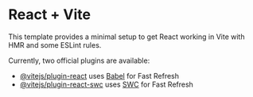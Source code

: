 # React + Vite

This template provides a minimal setup to get React working in Vite with HMR and some ESLint rules.
              
Currently, two official plugins are available:                                                                         
                      
- [@vitejs/plugin-react](https://github.com/vitejs/vite-plugin-react/blob/main/packages/plugin-react/README.md) uses [Babel](https://babeljs.io/) for Fast Refresh
- [@vitejs/plugin-react-swc](https://github.com/vitejs/vite-plugin-react-swc) uses [SWC](https://swc.rs/) for Fast Refresh
